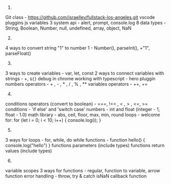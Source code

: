 01. 
Git class - https://github.com/israellev/fullstack-los-angeles.git 
vscode pluggins
js variables 
3 system api - alert, prompt, console.log
8 data types - String, Boolean, Number, null, undefined, array, object, NaN

02. 
4 ways to convert string "1" to number 1 - Number(), parseInt(), +"1", parseFloat()

03. 
3 ways to create variables - var, let, const
2 ways to connect variables with strings - +, `${}`
debug in chrome
working with typescript - hero pluggin
numbers operators -  + , - , * , / , % , ** 
variables operators - ++, +=

04. 
conditions operators (convert to boolean) - ===, !== , < , > , <=, >=
conditions - 'if else' and 'switch case'
numbers - int and float (integer - 1, float - 1.0)
math library - abs, ceil, floor, max, min, round
loops - welcome for:
    for (let i = 0; i < 10; i++) {
        console.log(i);
    }

05. 
3 ways for loops - for, while, do while
functions - function hello() {
                console.log("hello")
            }
functions parameters (include types)
functions return values (include types)

06. 
variable scopes
3 ways for functions - regular, function to variable, arrow function
error handling - throw, try & catch
isNaN
callback function